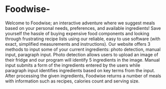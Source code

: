 # Foodwise-

Welcome to Foodwise; an interactive adventure where we suggest meals based on your personal needs, preferences, and available ingredients! Save yourself the hassle of buying expensive food components and looking through frustrating recipe lists using our reliable, easy to use software (with exact, simplified measurements and instructions). Our website offers 3 methods to input some of your current ingredients: photo detection, manual input, paragraph input. Photo detection allows users to upload an image of their fridge and our program will identify 5 ingredients in the image. Manual input submits a form of the ingredients entered by the users while paragraph input identifies ingredients based on key terms from the input. After processing the given ingredients, Foodwise returns a number of meals with information such as recipes, calories count and serving size.
